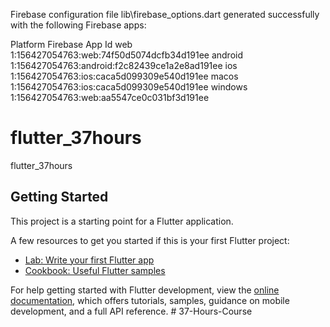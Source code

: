 Firebase configuration file lib\firebase_options.dart generated successfully with the following Firebase apps:

Platform  Firebase App Id
web       1:156427054763:web:74f50d5074dcfb34d191ee
android   1:156427054763:android:f2c82439ce1a2e8ad191ee
ios       1:156427054763:ios:caca5d099309e540d191ee
macos     1:156427054763:ios:caca5d099309e540d191ee
windows   1:156427054763:web:aa5547ce0c031bf3d191ee


# flutter_37hours

flutter_37hours

## Getting Started

This project is a starting point for a Flutter application.

A few resources to get you started if this is your first Flutter project:

- [Lab: Write your first Flutter app](https://docs.flutter.dev/get-started/codelab)
- [Cookbook: Useful Flutter samples](https://docs.flutter.dev/cookbook)

For help getting started with Flutter development, view the
[online documentation](https://docs.flutter.dev/), which offers tutorials,
samples, guidance on mobile development, and a full API reference.
#   3 7 - H o u r s - C o u r s e  
 